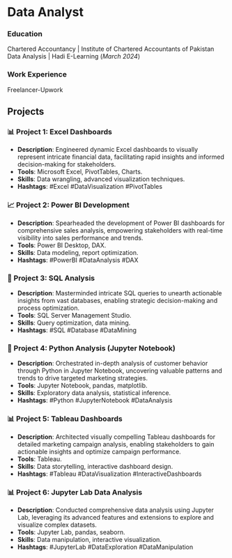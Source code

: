 # Data Analyst

### Education
Chartered Accountancy | Institute of Chartered Accountants of Pakistan
Data Analysis | Hadi E-Learning (_March 2024_)

### Work Experience
Freelancer-Upwork

## Projects

### 📊 Project 1: Excel Dashboards
- **Description**: Engineered dynamic Excel dashboards to visually represent intricate financial data, facilitating rapid insights and informed decision-making for stakeholders.
- **Tools**: Microsoft Excel, PivotTables, Charts.
- **Skills**: Data wrangling, advanced visualization techniques.
- **Hashtags**: #Excel #DataVisualization #PivotTables

### 📈 Project 2: Power BI Development
- **Description**: Spearheaded the development of Power BI dashboards for comprehensive sales analysis, empowering stakeholders with real-time visibility into sales performance and trends.
- **Tools**: Power BI Desktop, DAX.
- **Skills**: Data modeling, report optimization.
- **Hashtags**: #PowerBI #DataAnalysis #DAX

### 📝 Project 3: SQL Analysis
- **Description**: Masterminded intricate SQL queries to unearth actionable insights from vast databases, enabling strategic decision-making and process optimization.
- **Tools**: SQL Server Management Studio.
- **Skills**: Query optimization, data mining.
- **Hashtags**: #SQL #Database #DataMining

### 🐍 Project 4: Python Analysis (Jupyter Notebook)
- **Description**: Orchestrated in-depth analysis of customer behavior through Python in Jupyter Notebook, uncovering valuable patterns and trends to drive targeted marketing strategies.
- **Tools**: Jupyter Notebook, pandas, matplotlib.
- **Skills**: Exploratory data analysis, statistical inference.
- **Hashtags**: #Python #JupyterNotebook #DataAnalysis

### 📊 Project 5: Tableau Dashboards
- **Description**: Architected visually compelling Tableau dashboards for detailed marketing campaign analysis, enabling stakeholders to gain actionable insights and optimize campaign performance.
- **Tools**: Tableau.
- **Skills**: Data storytelling, interactive dashboard design.
- **Hashtags**: #Tableau #DataVisualization #InteractiveDashboards

### 📊 Project 6: Jupyter Lab Data Analysis
- **Description**: Conducted comprehensive data analysis using Jupyter Lab, leveraging its advanced features and extensions to explore and visualize complex datasets.
- **Tools**: Jupyter Lab, pandas, seaborn.
- **Skills**: Data manipulation, interactive visualization.
- **Hashtags**: #JupyterLab #DataExploration #DataManipulation
